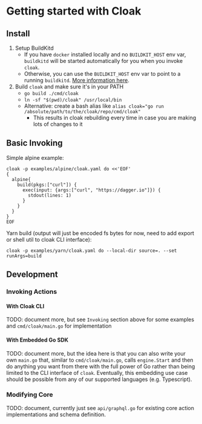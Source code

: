 # Getting started with Cloak

## Install

1. Setup BuildKitd
   - If you have `docker` installed locally and no `BUILDKIT_HOST` env var, `buildkitd` will be started automatically for you when you invoke `cloak`.
   - Otherwise, you can use the `BUILDKIT_HOST` env var to point to a running `buildkitd`. [More information here](https://docs.dagger.io/1223/custom-buildkit/).
2. Build `cloak` and make sure it's in your PATH
   - `go build ./cmd/cloak`
   - `ln -sf "$(pwd)/cloak" /usr/local/bin`
   - Alternative: create a bash alias like `alias cloak="go run /absolute/path/to/the/cloak/repo/cmd/cloak"`
     - This results in cloak rebuilding every time in case you are making lots of changes to it

## Basic Invoking

Simple alpine example:

```console
cloak -p examples/alpine/cloak.yaml do <<'EOF'
{
  alpine{
    build(pkgs:["curl"]) {
      exec(input: {args:["curl", "https://dagger.io"]}) {
        stdout(lines: 1)
      }
    }
  }
}
EOF
```

Yarn build (output will just be encoded fs bytes for now, need to add export or shell util to cloak CLI interface):

```console
cloak -p examples/yarn/cloak.yaml do --local-dir source=. --set runArgs=build
```

## Development

### Invoking Actions

#### With Cloak CLI

TODO: document more, but see `Invoking` section above for some examples and `cmd/cloak/main.go` for implementation

#### With Embedded Go SDK

TODO: document more, but the idea here is that you can also write your own `main.go` that, similar to `cmd/cloak/main.go`, calls `engine.Start` and then do anything you want from there with the full power of Go rather than being limited to the CLI interface of `cloak`. Eventually, this embedding use case should be possible from any of our supported languages (e.g. Typescript).

### Modifying Core

TODO: document, currently just see `api/graphql.go` for existing core action implementations and schema definition.
